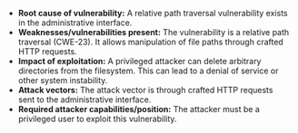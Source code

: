 - **Root cause of vulnerability:** A relative path traversal vulnerability exists in the administrative interface.
- **Weaknesses/vulnerabilities present:**  The vulnerability is a relative path traversal (CWE-23). It allows manipulation of file paths through crafted HTTP requests.
- **Impact of exploitation:** A privileged attacker can delete arbitrary directories from the filesystem. This can lead to a denial of service or other system instability.
- **Attack vectors:** The attack vector is through crafted HTTP requests sent to the administrative interface.
- **Required attacker capabilities/position:** The attacker must be a privileged user to exploit this vulnerability.